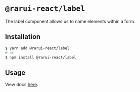 # `@rarui-react/label`

The label component allows us to name elements within a form.

## Installation

```sh
$ yarn add @rarui-react/label
# or
$ npm install @rarui-react/label
```

## Usage

View docs [here]().
